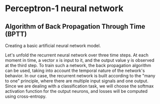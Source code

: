 # Perceptron-1 neural network
##  Algorithm of Back Propagation Through Time (BPTT)

Creating a basic artificial neural network model.

Let's unfold the recurrent neural network over three time steps. At each moment in time, a vector x is input to it, and the output value y is observed at the third step. To train such a network, the back propagation algorithm can be used, taking into account the temporal nature of the network's behavior. In our case, the recurrent network is built according to the "many to one" principle, where there are multiple input signals and one output. Since we are dealing with a classification task, we will choose the softmax activation function for the output neurons, and losses will be computed using cross-entropy.

